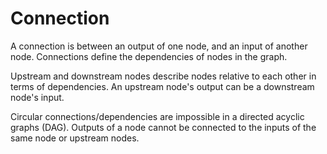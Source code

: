# Connection

A connection is between an output of one node, and an input of another node. Connections define the dependencies of nodes in the graph.

Upstream and downstream nodes describe nodes relative to each other in terms of dependencies. An upstream node's output can be a downstream node's input.

Circular connections/dependencies are impossible in a directed acyclic graphs (DAG).  Outputs of a node cannot be connected to the inputs of the same node or upstream nodes.